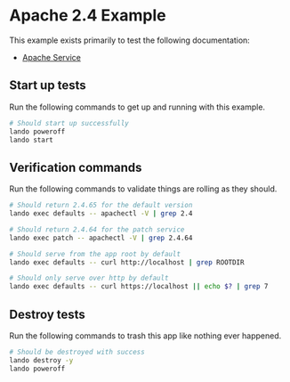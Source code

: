 # Apache 2.4 Example

This example exists primarily to test the following documentation:

* [Apache Service](https://docs.lando.dev/plugins/apache)

## Start up tests

Run the following commands to get up and running with this example.

```bash
# Should start up successfully
lando poweroff
lando start
```

## Verification commands

Run the following commands to validate things are rolling as they should.

```bash
# Should return 2.4.65 for the default version
lando exec defaults -- apachectl -V | grep 2.4

# Should return 2.4.64 for the patch service
lando exec patch -- apachectl -V | grep 2.4.64

# Should serve from the app root by default
lando exec defaults -- curl http://localhost | grep ROOTDIR

# Should only serve over http by default
lando exec defaults -- curl https://localhost || echo $? | grep 7
```

## Destroy tests

Run the following commands to trash this app like nothing ever happened.

```bash
# Should be destroyed with success
lando destroy -y
lando poweroff
```
